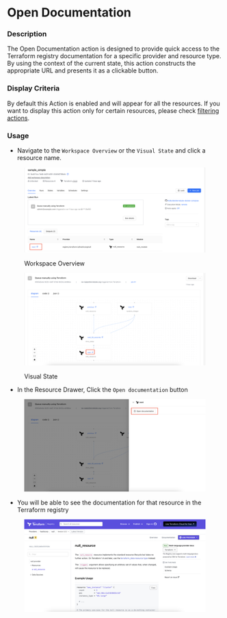 # Open Documentation

### Description

The Open Documentation action is designed to provide quick access to the Terraform registry documentation for a specific provider and resource type. By using the context of the current state, this action constructs the appropriate URL and presents it as a clickable button.

### Display Criteria

By default this Action is enabled and will appear for all the resources. If you want to display this action only for certain resources, please check [filtering actions](../developing-actions/display-criteria.md).

### Usage

* Navigate to the `Workspace Overview` or the `Visual State` and click a resource name.&#x20;

<figure><img src="../../../../.gitbook/assets/image (3) (1).png" alt=""><figcaption><p>Workspace Overview</p></figcaption></figure>

<figure><img src="../../../../.gitbook/assets/image (1) (1) (1).png" alt=""><figcaption><p>Visual State</p></figcaption></figure>

* In the Resource Drawer, Click the `Open documentation` button

<figure><img src="../../../../.gitbook/assets/image (2) (1) (1).png" alt=""><figcaption></figcaption></figure>

* You will be able to see the documentation for that resource in the Terraform registry

<figure><img src="../../../../.gitbook/assets/image (3) (1) (1).png" alt=""><figcaption></figcaption></figure>

